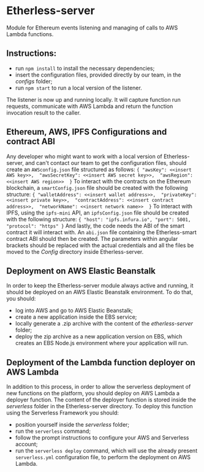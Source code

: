 # Etherless-server

Module for Ethereum events listening and managing of calls to AWS Lambda functions.

## Instructions:
- run `npm install` to install the necessary dependencies;
- insert the configuration files, provided directly by our team, in the *configs* folder;
- run `npm start` to run a local version of the listener.

The listener is now up and running locally. It will capture function run requests, communicate with AWS Lambda and return the function invocation result to the caller.

## Ethereum, AWS, IPFS Configurations and contract ABI
Any developer who might want to work with a local version of Etherless-server, and can't contact our team to get the configuration files, should create an `AWSconfig.json` file structured as follows:
`{
		"awsKey": <<insert AWS key>>, 
		"awsSecretKey": <<insert AWS secret key>>, 
		"awsRegion": <<insert AWS region>> 
}`
To interact with the contracts on the Ethereum blockchain, a `smartConfig.json` file should be created with the following structure:
`{
	"walletAddress": <<insert wallet address>>, 
	"privateKey": <<insert private key>>, 
	"contractAddress": <<insert contract address>>, 
	"networkName": <<insert network name>> 
}`
To interact with IPFS, using the `ipfs-mini` API, an `ipfsConfig.json` file should be created with the following structure:
`{
    "host": "ipfs.infura.io",
    "port": 5001,
    "protocol": "https"
}`
And lastly, the code needs the ABI of the smart contract it will interact with. An `abi.json` file containing the Etherless-smart contract ABI should then be created.
The parameters within angular brackets should be replaced with the actual credentials and all the files be moved to the *Config* directory inside Etherless-server.

## Deployment on AWS Elastic Beanstalk
In order to keep the Etherless-server module always active and running, it should be deployed on an AWS Elastic Beanstalk environment. To do that, you should:
- log into AWS and go to AWS Elastic Beanstalk;
- create a new application inside the EBS service;
- locally generate a .zip archive with the content of the *etherless-server* folder;
- deploy the zip archive as a new application version on EBS, which creates an EBS Node.js environment where your application will run.

## Deployment of the Lambda function deployer on AWS Lambda
In addition to this process, in order to allow the serverless deployment of new functions on the platform, you should deploy on AWS Lambda a deployer function. The content of the deployer function is stored inside the *serverless* folder in the Etherless-server directory. To deploy this function using the Serverless Framework you should:
- position yourself inside the *serverless* folder;
- run the `serverless` command;
- follow the prompt instructions to configure your AWS and Serverless account;
- run the `serverless deploy` command, which will use the already present `serverless.yml` configuration file, to perform the deployment on AWS Lambda.

